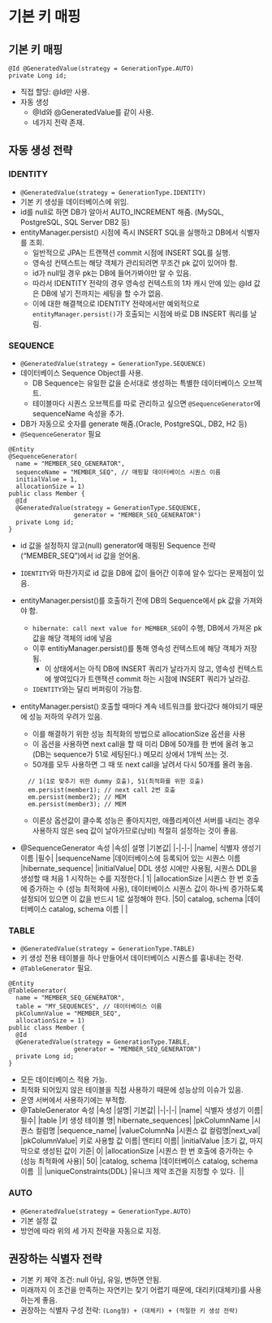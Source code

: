 # 기본 키 매핑

## 기본 키 매핑

```
@Id @GeneratedValue(strategy = GenerationType.AUTO)
private Long id;
```

- 직접 할당: @Id만 사용.
- 자동 생성
  - @Id와 @GeneratedValue를 같이 사용.
  - 네가지 전략 존재.

## 자동 생성 전략

### IDENTITY

- `@GeneratedValue(strategy = GenerationType.IDENTITY)`
- 기본 키 생성을 데이터베이스에 위임.
- id를 null로 하면 DB가 알아서 AUTO_INCREMENT 해줌. (MySQL, PostgreSQL, SQL Server DB2 등)
- entityManager.persist() 시점에 즉시 INSERT SQL을 실행하고 DB에서 식별자를 조회.
  - 일반적으로 JPA는 트랜잭션 commit 시점에 INSERT SQL를 실행.
  - 영속성 컨텍스트는 해당 객체가 관리되려면 무조건 pk 값이 있어야 함.
  - id가 null일 경우 pk는 DB에 들어가봐야만 알 수 있음.
  - 따라서 IDENTITY 전략의 경우 영속성 컨텍스트의 1차 캐시 안에 있는 @Id 값은 DB에 넣기 전까지는 세팅을 할 수가 없음.
  - 이에 대한 해결책으로 IDENTITY 전략에서만 예외적으로 `entityManager.persist()`가 호출되는 시점에 바로 DB INSERT 쿼리를 날림.

### SEQUENCE

- `@GeneratedValue(strategy = GenerationType.SEQUENCE)`
- 데이터베이스 Sequence Object를 사용.
  - DB Sequence는 유일한 값을 순서대로 생성하는 특별한 데이터베이스 오브젝트.
  - 테이블마다 시퀀스 오브젝트를 따로 관리하고 싶으면 `@SequenceGenerator`에 sequenceName 속성을 추가.
- DB가 자동으로 숫자를 generate 해줌.(Oracle, PostgreSQL, DB2, H2 등)
- `@SequenceGenerator` 필요

```
@Entity
@SequenceGenerator(
  name = "MEMBER_SEQ_GENERATOR",
  sequenceName = "MEMBER_SEQ", // 매핑할 데이터베이스 시퀀스 이름
  initialValue = 1,
  allocationSize = 1)
public class Member {
  @Id
  @GeneratedValue(strategy = GenerationType.SEQUENCE,
                  generator = "MEMBER_SEQ_GENERATOR")
  private Long id;
}
```

- id 값을 설정하지 않고(null) generator에 매핑된 Sequence 전략(“MEMBER_SEQ”)에서 id 값을 얻어옴.
- `IDENTITY`와 마찬가지로 id 값을 DB에 값이 들어간 이후에 알수 있다는 문제점이 있음.
- entityManager.persist()를 호출하기 전에 DB의 Sequence에서 pk 값을 가져와야 함.
  - `hibernate: call next value for MEMBER_SEQ`이 수행, DB에서 가져온 pk값을 해당 객체의 id에 넣음
  - 이후 entitiyManager.persist()를 통해 영속성 컨텍스트에 해당 객체가 저장됨.
    - 이 상태에서는 아직 DB에 INSERT 쿼리가 날라가지 않고, 영속성 컨텍스트에 쌓여있다가 트랜잭션 commit 하는 시점에 INSERT 쿼리가 날라감.
  - `IDENTITY`와는 달리 버퍼링이 가능함.
- entityManager.persist() 호출할 때마다 계속 네트워크를 왔다갔다 해야되기 때문에 성능 저하의 우려가 있음.

  - 이를 해결하기 위한 성능 최적화의 방법으로 allocationSize 옵션을 사용
  - 이 옵션을 사용하면 next call을 할 때 미리 DB에 50개를 한 번에 올려 놓고 (DB는 sequence가 51로 세팅된다.) 메모리 상에서 1개씩 쓰는 것.
  - 50개를 모두 사용하면 그 때 또 next call을 날려서 다시 50개를 올려 놓음.

  ```
    // 1(1로 맞추기 위한 dummy 호출), 51(최적화를 위한 호출)
    em.persist(member1); // next call 2번 호출
    em.persist(member2); // MEM
    em.persist(member3); // MEM
  ```

  - 이론상 옵션값이 클수록 성능은 좋아지지만, 애플리케이션 서버를 내리는 경우 사용하지 않은 seq 값이 날아가므로(낭비) 적절히 설정하는 것이 좋음.

- @SequenceGenerator 속성
  |속성| 설명 |기본값|
  |-|-|-|
  |name| 식별자 생성기 이름 |필수|
  |sequenceName |데이터베이스에 등록되어 있는 시퀀스 이름 |hibernate_sequence|
  |initialValue| DDL 생성 시에만 사용됨, 시퀀스 DDL을 생성할 때 처음 1 시작하는 수를 지정한다.| 1|
  |allocationSize |시퀀스 한 번 호출에 증가하는 수 (성능 최적화에 사용), 데이터베이스 시퀀스 값이 하나씩 증가하도록 설정되어 있으면 이 값을 반드시 1로 설정해야 한다. |50|
  catalog, schema |데이터베이스 catalog, schema 이름 | |

### TABLE

- `@GeneratedValue(strategy = GenerationType.TABLE)`
- 키 생성 전용 테이블을 하나 만들어서 데이터베이스 시퀀스를 흉내내는 전략.
- `@TableGenerator` 필요.

```
@Entity
@TableGenerator(
  name = "MEMBER_SEQ_GENERATOR",
  table = "MY_SEQUENCES", // 데이터베이스 이름
  pkColumnValue = "MEMBER_SEQ",
  allocationSize = 1)
public class Member {
  @Id
  @GeneratedValue(strategy = GenerationType.TABLE,
                  generator = "MEMBER_SEQ_GENERATOR")
  private Long id;
}
```

- 모든 데이터베이스 적용 가능.
- 최적화 되어있지 않은 테이블을 직접 사용하기 때문에 성능상의 이슈가 있음.
- 운영 서버에서 사용하기에는 부적합.
- @TableGenerator 속성
  |속성 |설명| 기본값|
  |-|-|-|
  |name| 식별자 생성기 이름| 필수|
  |table |키 생성 테이블 명| hibernate_sequences|
  |pkColumnName |시퀀스 컬럼명 |sequence_name|
  |valueColumnNa |시퀀스 값 컬럼명|next_val|
  |pkColumnValue| 키로 사용할 값 이름| 엔티티 이름|
  |initialValue |초기 값, 마지막으로 생성된 값이 기준| 0|
  |allocationSize |시퀀스 한 번 호출에 증가하는 수 (성능 최적화에 사용)| 50|
  |catalog, schema |데이터베이스 catalog, schema 이름  ||
  |uniqueConstraints(DDL) |유니크 제약 조건을 지정할 수 있다.  ||

### AUTO

- `@GeneratedValue(strategy = GenerationType.AUTO)`
- 기본 설정 값
- 방언에 따라 위의 세 가지 전략을 자동으로 지정.

## 권장하는 식별자 전략

- 기본 키 제약 조건: null 아님, 유일, 변하면 안됨.
- 미래까지 이 조건을 만족하는 자연키는 찾기 어렵기 때문에, 대리키(대체키)를 사용하는게 좋음.
- 권장하는 식별자 구성 전략: `(Long형) + (대체키) + (적절한 키 생성 전략)`
